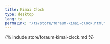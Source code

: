 ```yaml
---
title: Kimai Clock
type: desktop
lang: ta
permalink: "/ta/store/foraum-kimai-clock.html"
---
```


{% include store/foraum-kimai-clock.md %}
